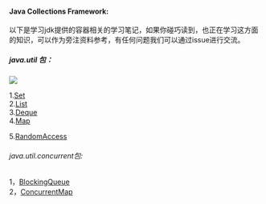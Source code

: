 #### Java Collections Framework:  
以下是学习jdk提供的容器相关的学习笔记，如果你碰巧读到，也正在学习这方面的知识，可以作为旁注资料参考，有任何问题我们可以通过issue进行交流。  

##### java.util 包：  


![](https://raw.githubusercontent.com/dchack/java_read_learn/master/view/java容器.png)

1.[Set](https://github.com/dchack/java_read_learn/blob/master/java/Java%20Collections%20Framework/Set.md)  
2.[List](https://github.com/dchack/java_read_learn/blob/master/java/Java%20Collections%20Framework/List.md)  
3.[Deque](https://github.com/dchack/java_read_learn/blob/master/java/Java%20Collections%20Framework/Deque.md)   
4.[Map](https://github.com/dchack/java_read_learn/blob/master/java/Java%20Collections%20Framework/Map.md)  

5.[RandomAccess](https://github.com/dchack/java_read_learn/blob/master/java/Java%20Collections%20Framework/RandomAccess.md)


###### java.util.concurrent包:
1，[BlockingQueue]()  
2，[ConcurrentMap]()  

